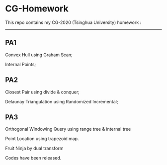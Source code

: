 # CG-Homework
This repo contains my CG-2020 (Tsinghua University) homework :

---

## PA1

Convex Hull using Graham Scan; 

Internal Points; 

## PA2

Closest Pair using divide &amp; conquer; 

Delaunay Triangulation using Randomized Incremental;

## PA3

Orthogonal Windowing Query using range tree & internal tree

Point Location using trapezoid map.

Fruit Ninja by dual transform

Codes have been  released.